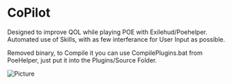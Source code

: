 # CoPilot

Designed to improve QOL while playing POE with Exilehud/Poehelper.  
Automated use of Skills, with as few interferance for User Input as possible.  
  
Removed binary, to Compile it you can use CompilePlugins.bat from PoeHelper, just put it into the Plugins/Source Folder.  

![Picture](https://i.imgur.com/K6rfEwI.png)
